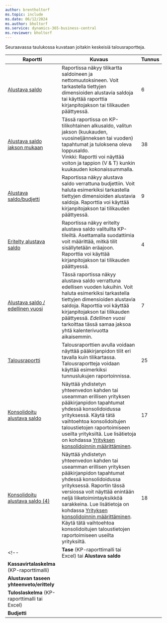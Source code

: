 ```yaml
---
author: brentholtorf
ms.topic: include
ms.date: 06/12/2024
ms.author: bholtorf
ms.service: dynamics-365-business-central
ms.reviewer: bholtorf
---
```


Seuraavassa taulukossa kuvataan joitakin keskeisiä talousraportteja.

| Raportti | Kuvaus | Tunnus |
|--|--|--|
| [Alustava saldo](https://businesscentral.dynamics.com?report=6) | Raportissa näkyy tilikartta saldoineen ja nettomuutoksineen. Voit tarkastella tiettyjen dimensioiden alustavia saldoja tai käyttää raporttia kirjanpitojakson tai tilikauden päättyessä. | 6 |
| [Alustava saldo jakson mukaan](https://businesscentral.dynamics.com?report=38) | Tässä raportissa on KP-tilikohtainen alkusaldo, valitun jakson (kuukauden, vuosineljänneksen tai vuoden) tapahtumat ja tuloksena oleva loppusaldo. <br>Vinkki: Raportti voi näyttää voiton ja tappion (V & T) kunkin kuukauden kokonaissummalla.| 38 |
| [Alustava saldo/budjetti](https://businesscentral.dynamics.com?report=9) | Raportissa näkyy alustava saldo verrattuna budjettiin. Voit haluta esimerkiksi tarkastella tiettyjen dimensioiden alustavia saldoja. Raporttia voi käyttää kirjanpitojakson tai tilikauden päättyessä. | 9 |
| [Eritelty alustava saldo](https://businesscentral.dynamics.com?report=4) | Raportissa näkyy eritelty alustava saldo valituilta KP-tileiltä. Asettamalla suodattimia voit määrittää, mitkä tilit sisällytetään eräajoon. Raporttia voi käyttää kirjanpitojakson tai tilikauden päättyessä. | 4 |
| [Alustava saldo / edellinen vuosi](https://businesscentral.dynamics.com?report=7) | Tässä raportissa näkyy alustava saldo verrattuna edellisen vuoden lukuihin. Voit haluta esimerkiksi tarkastella tiettyjen dimensioiden alustavia saldoja. Raporttia voi käyttää kirjanpitojakson tai tilikauden päättyessä. *Edellinen vuosi* tarkoittaa tässä samaa jaksoa yhtä kalenterivuotta aikaisemmin. | 7 | 
| [Talousraportti](https://businesscentral.dynamics.com?report=25) | Talousraporttien avulla voidaan näyttää pääkirjanpidon tilit eri tavalla kuin tilikartassa. Talousraportteja voidaan käyttää esimerkiksi tunnuslukujen raportoinnissa. | 25 |
|[Konsolidoitu alustava saldo](https://businesscentral.dynamics.com?report=10007)|Näyttää yhdistetyn yhteenvedon kahden tai useamman erillisen yrityksen pääkirjanpidon tapahtumat yhdessä konsolidoidussa yrityksessä. Käytä tätä vaihtoehtoa konsolidoitujen taloustietojen raportoimiseen useilta yrityksiltä. Lue lisätietoja on kohdassa [Yrityksen konsolidoinnin määrittäminen](../finance-consolidated-company-reporting-setup.md).|17|
|[Konsolidoitu alustava saldo (4)](https://businesscentral.dynamics.com?report=10008)|Näyttää yhdistetyn yhteenvedon kahden tai useamman erillisen yrityksen pääkirjanpidon tapahtumat yhdessä konsolidoidussa yrityksessä. Raportin tässä versiossa voit näyttää enintään neljä liiketoimintayksikköä sarakkeina. Lue lisätietoja on kohdassa [Yrityksen konsolidoinnin määrittäminen](../finance-consolidated-company-reporting-setup.md). Käytä tätä vaihtoehtoa konsolidoitujen taloustietojen raportoimiseen useilta yrityksiltä.|18|
<!-- | **Tase** (KP-raporttimalli tai Excel) tai **Alustava saldo** |  |  |
| **Kassavirtalaskelma** (KP-raporttimalli) |  |  |
| **Alustavan taseen yhteenveto/erittely** |  |  |
| **Tuloslaskelma** (KP-raporttimalli tai Excel) |  |  |
| **Budjetti** |  |  | -->
